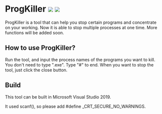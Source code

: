 # ProgKiller    ![](https://img.shields.io/badge/Build-pass-brightgreen)    [![](https://img.shields.io/badge/Release-v1.00-brightgreen)](https://github.com/Mythologyli/ProgKiller/releases) 
ProgKiller is a tool that can help you stop certain programs and concentrate on your working. Now it is able to stop multiple  processes at one time. More functions will be added soon.

## How to use ProgKiller?
Run the tool, and input the process names of the programs you want to kill. You don't need to type ".exe". Type "#" to end. When you want to stop the tool, just click the close button.

## Build
This tool can be built in Microsoft Visual Studio 2019. 

It used scanf(), so please add #define _CRT_SECURE_NO_WARNINGS.
